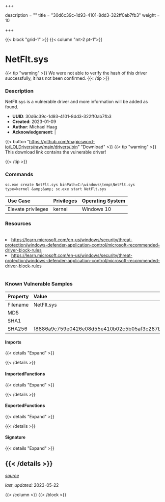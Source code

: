 +++

description = ""
title = "30d6c39c-1d93-4101-8dd3-322ff0ab7fb3"
weight = 10

+++


{{< block "grid-1" >}}
{{< column "mt-2 pt-1">}}


# NetFlt.sys


{{< tip "warning" >}}
We were not able to verify the hash of this driver successfully, it has not been confirmed.
{{< /tip >}}


### Description

NetFlt.sys is a vulnerable driver and more information will be added as found.
- **UUID**: 30d6c39c-1d93-4101-8dd3-322ff0ab7fb3
- **Created**: 2023-01-09
- **Author**: Michael Haag
- **Acknowledgement**:  | [](https://twitter.com/)

{{< button "https://github.com/magicsword-io/LOLDrivers/raw/main/drivers/.bin" "Download" >}}
{{< tip "warning" >}}
This download link contains the vulnerable driver!

{{< /tip >}}

### Commands

```
sc.exe create NetFlt.sys binPath=C:\windows\temp\NetFlt.sys type=kernel &amp;&amp; sc.exe start NetFlt.sys
```

| Use Case | Privileges | Operating System | 
|:---- | ---- | ---- |
| Elevate privileges | kernel | Windows 10 |

### Resources
<br>
<li><a href=" https://learn.microsoft.com/en-us/windows/security/threat-protection/windows-defender-application-control/microsoft-recommended-driver-block-rules"> https://learn.microsoft.com/en-us/windows/security/threat-protection/windows-defender-application-control/microsoft-recommended-driver-block-rules</a></li>
<li><a href="https://learn.microsoft.com/en-us/windows/security/threat-protection/windows-defender-application-control/microsoft-recommended-driver-block-rules">https://learn.microsoft.com/en-us/windows/security/threat-protection/windows-defender-application-control/microsoft-recommended-driver-block-rules</a></li>
<br>

### Known Vulnerable Samples

| Property           | Value |
|:-------------------|:------|
| Filename           | NetFlt.sys |
| MD5                | [](https://www.virustotal.com/gui/file/) |
| SHA1               | [](https://www.virustotal.com/gui/file/) |
| SHA256             | [f8886a9c759e0426e08d55e410b02c5b05af3c287b15970175e4874316ffaf13](https://www.virustotal.com/gui/file/f8886a9c759e0426e08d55e410b02c5b05af3c287b15970175e4874316ffaf13) |


#### Imports
{{< details "Expand" >}}

{{< /details >}}
#### ImportedFunctions
{{< details "Expand" >}}

{{< /details >}}
#### ExportedFunctions
{{< details "Expand" >}}

{{< /details >}}

#### Signature
{{< details "Expand" >}}

{{< /details >}}
-----



[*source*](https://github.com/magicsword-io/LOLDrivers/tree/main/yaml/30d6c39c-1d93-4101-8dd3-322ff0ab7fb3.yaml)

*last_updated:* 2023-05-22








{{< /column >}}
{{< /block >}}
